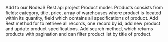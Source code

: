 Add to our NodeJS Rest api project Product model. Products consists from fields: category, title, price, array of warehouses where product is located within its quantity, field which contains all specifications of product. Add Rest method for to retrieve all records, one record by id, add new product and update product specifications. Add search method, which returns products with pagination and can filter product list by title of product. 
